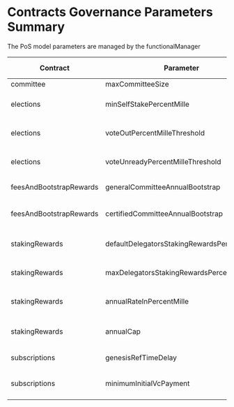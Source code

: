 # Contracts Governance Parameters Summary 

The PoS model parameters are managed by the functionalManager

| Contract                | Parameter                                   | Default [units]                                      |
| ----------------------- | ------------------------------------------- | ---------------------------------------------------- |
| committee               | maxCommitteeSize                            | 22 [#]                                               |
| elections               | minSelfStakePercentMille                    | 8000 [percent-mille]                                 |
| elections               | voteOutPercentMilleThreshold                | 70000  [percent-mille]                               |
| elections               | voteUnreadyPercentMilleThreshold            | 70000  [percent-mille]                               |
| feesAndBootstrapRewards | generalCommitteeAnnualBootstrap             | 0 [10<sup>-18</sup> DAI]                             |
| feesAndBootstrapRewards | certifiedCommitteeAnnualBootstrap           | 3000 x 10<sup>18</sup> [10<sup>-18</sup> DAI]        |
| stakingRewards          | defaultDelegatorsStakingRewardsPercentMille | 66,667  [percent-mille]                              |
| stakingRewards          | maxDelegatorsStakingRewardsPercentMille     | 66,667  [percent-mille]                              |
| stakingRewards          | annualRateInPercentMille                    | 12,000  [percent-mille]                              |
| stakingRewards          | annualCap                                   | 80,000,000 x 10<sup>18</sup> [10<sup>-18</sup> ORBS] |
| subscriptions           | genesisRefTimeDelay                         | 10,800 [sec]                                         |
| subscriptions           | minimumInitialVcPayment                     | 126,000 x 10<sup>18</sup> [10<sup>-18</sup> ORBS]    |

